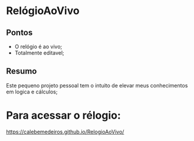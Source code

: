 # RelógioAoVivo

## Pontos

- O relógio é ao vivo;
- Totalmente editavel;

## Resumo

Este pequeno projeto pessoal tem o intuito de elevar meus conhecimentos em logica e cálculos;

# Para acessar o rélogio: 
https://calebemedeiros.github.io/RelogioAoVivo/
